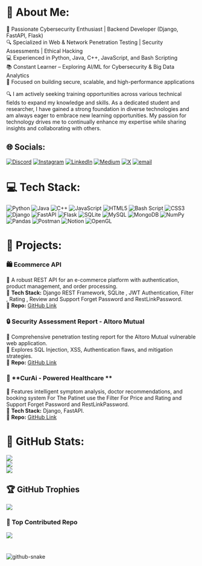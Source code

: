 # 🌯 About Me:
🚀 Passionate Cybersecurity Enthusiast | Backend Developer (Django, FastAPI, Flask) <br>
🔍 Specialized in Web & Network Penetration Testing | Security Assessments | Ethical Hacking <br>
💻 Experienced in Python, Java, C++, JavaScript, and Bash Scripting <br>
📚 Constant Learner – Exploring AI/ML for Cybersecurity & Big Data Analytics <br>
🎯 Focused on building secure, scalable, and high-performance applications <br>

🔍 I am actively seeking training opportunities across various technical fields to expand my knowledge and skills. As a dedicated student and researcher, I have gained a strong foundation in diverse technologies and am always eager to embrace new learning opportunities. My passion for technology drives me to continually enhance my expertise while sharing insights and collaborating with others.

## 🌐 Socials:
[![Discord](https://img.shields.io/badge/Discord-%237289DA.svg?logo=discord&logoColor=white)](https://discord.gg/karimsalim236) [![Instagram](https://img.shields.io/badge/Instagram-%23E4405F.svg?logo=Instagram&logoColor=white)](https://instagram.com/karimsalim___) [![LinkedIn](https://img.shields.io/badge/LinkedIn-%230077B5.svg?logo=linkedin&logoColor=white)](https://linkedin.com/in/karim--salim) [![Medium](https://img.shields.io/badge/Medium-12100E?logo=medium&logoColor=white)](https://medium.com/@Karimsalim) [![X](https://img.shields.io/badge/X-black.svg?logo=X&logoColor=white)](https://x.com/KarimSalim4k) [![email](https://img.shields.io/badge/Email-D14836?logo=gmail&logoColor=white)](mailto:karimsalim33000@gmail.com) 

# 💻 Tech Stack:
![Python](https://img.shields.io/badge/python-3670A0?style=for-the-badge&logo=python&logoColor=ffdd54) ![Java](https://img.shields.io/badge/java-%23ED8B00.svg?style=for-the-badge&logo=openjdk&logoColor=white) ![C++](https://img.shields.io/badge/c++-%2300599C.svg?style=for-the-badge&logo=c%2B%2B&logoColor=white) ![JavaScript](https://img.shields.io/badge/javascript-%23323330.svg?style=for-the-badge&logo=javascript&logoColor=%23F7DF1E) ![HTML5](https://img.shields.io/badge/html5-%23E34F26.svg?style=for-the-badge&logo=html5&logoColor=white) ![Bash Script](https://img.shields.io/badge/bash_script-%23121011.svg?style=for-the-badge&logo=gnu-bash&logoColor=white) ![CSS3](https://img.shields.io/badge/css3-%231572B6.svg?style=for-the-badge&logo=css3&logoColor=white) ![Django](https://img.shields.io/badge/django-%23092E20.svg?style=for-the-badge&logo=django&logoColor=white) ![FastAPI](https://img.shields.io/badge/FastAPI-005571?style=for-the-badge&logo=fastapi) ![Flask](https://img.shields.io/badge/flask-%23000.svg?style=for-the-badge&logo=flask&logoColor=white) ![SQLite](https://img.shields.io/badge/sqlite-%2307405e.svg?style=for-the-badge&logo=sqlite&logoColor=white) ![MySQL](https://img.shields.io/badge/mysql-4479A1.svg?style=for-the-badge&logo=mysql&logoColor=white) ![MongoDB](https://img.shields.io/badge/MongoDB-%234ea94b.svg?style=for-the-badge&logo=mongodb&logoColor=white) ![NumPy](https://img.shields.io/badge/numpy-%23013243.svg?style=for-the-badge&logo=numpy&logoColor=white) ![Pandas](https://img.shields.io/badge/pandas-%23150458.svg?style=for-the-badge&logo=pandas&logoColor=white) ![Postman](https://img.shields.io/badge/Postman-FF6C37?style=for-the-badge&logo=postman&logoColor=white) ![Notion](https://img.shields.io/badge/Notion-%23000000.svg?style=for-the-badge&logo=notion&logoColor=white) ![OpenGL](https://img.shields.io/badge/OpenGL-white?logo=OpenGL&style=for-the-badge)

# 🎨 Projects:
### 🛍️ **Ecommerce API**
🔹 A robust REST API for an e-commerce platform with authentication, product management, and order processing.  
  🔹 **Tech Stack:** Django REST Framework, SQLite , JWT Authentication, Filter , Rating , Review and Support Forget Password and RestLinkPassword.  
🔹 **Repo:** [GitHub Link](https://github.com/karisalim/Ecommerce-API)

### 🔒 **Security Assessment Report - Altoro Mutual**
🔹 Comprehensive penetration testing report for the Altoro Mutual vulnerable web application.  
🔹 Explores SQL Injection, XSS, Authentication flaws, and mitigation strategies.  
🔹 **Repo:** [GitHub Link](https://github.com/karisalim/Final-Report-Altoro-Mutual)

### 🧠 **CurAi - Powered Healthcare **
🔹 Features intelligent symptom analysis, doctor recommendations, and booking system For The Patinet use the Filter For Price and Rating and Support Forget Password and RestLinkPassword.  
🔹 **Tech Stack:** Django, FastAPI.  
🔹 **Repo:** [GitHub Link](https://github.com/karisalim/CurAi-Dajngo)

# 💊 GitHub Stats:
![](https://github-readme-stats.vercel.app/api?username=karisalim&theme=dark&hide_border=false&include_all_commits=false&count_private=false)<br/>
![](https://nirzak-streak-stats.vercel.app/?user=karisalim&theme=dark&hide_border=false)<br/>
![](https://github-readme-stats.vercel.app/api/top-langs/?username=karisalim&theme=dark&hide_border=false&include_all_commits=false&count_private=false&layout=compact)

## 🏆 GitHub Trophies
![](https://github-profile-trophy.vercel.app/?username=karisalim&theme=react&no-frame=false&no-bg=true&margin-w=4)

### 🔽 Top Contributed Repo
![](https://github-contributor-stats.vercel.app/api?username=karisalim&limit=5&theme=dark&combine_all_yearly_contributions=true)

<!-- Proudly created with GPRM ( https://gprm.itsvg.in ) -->


###

<br clear="both">

<picture>
  <source media="(prefers-color-scheme: dark)" srcset="https://raw.githubusercontent.com/tobiasmeyhoefer/tobiasmeyhoefer/output/github-snake-dark.svg" />
  <source media="(prefers-color-scheme: light)" srcset="https://raw.githubusercontent.com/tobiasmeyhoefer/tobiasmeyhoefer/output/github-snake.svg" />
  <img alt="github-snake" src="https://raw.githubusercontent.com/tobiasmeyhoefer/tobiasmeyhoefer/output/github-snake.svg" />
</picture>

###
